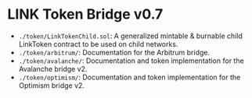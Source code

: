 # LINK Token Bridge v0.7

- `./token/LinkTokenChild.sol`: A generalized mintable & burnable child LinkToken contract to be used on child networks.
- `./token/arbitrum/`: Documentation for the Arbitrum bridge.
- `./token/avalanche/`: Documentation and token implementation for the Avalanche bridge v2.
- `./token/optimism/`: Documentation and token implementation for the Optimism bridge v2.
